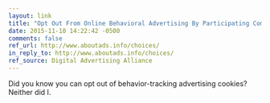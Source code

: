 ```yaml
---
layout: link
title: "Opt Out From Online Behavioral Advertising By Participating Companies"
date: 2015-11-10 14:22:42 -0500
comments: false
ref_url: http://www.aboutads.info/choices/
in_reply_to: http://www.aboutads.info/choices/
ref_source: Digital Advertising Alliance
---
```


Did you know you can opt out of behavior-tracking advertising cookies? Neither did I.